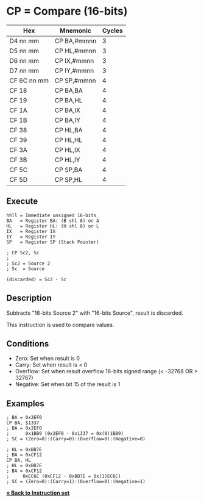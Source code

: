 # CP = Compare (16-bits)

| Hex         | Mnemonic       | Cycles |
| ----------- | -------------- | ------ |
| D4 nn mm    | CP BA,#mmnn    | 3      |
| D5 nn mm    | CP HL,#mmnn    | 3      |
| D6 nn mm    | CP IX,#mmnn    | 3      |
| D7 nn mm    | CP IY,#mmnn    | 3      |
| CF 6C nn mm | CP SP,#mmnn    | 4      |
| CF 18       | CP BA,BA       | 4      |
| CF 19       | CP BA,HL       | 4      |
| CF 1A       | CP BA,IX       | 4      |
| CF 1B       | CP BA,IY       | 4      |
| CF 38       | CP HL,BA       | 4      |
| CF 39       | CP HL,HL       | 4      |
| CF 3A       | CP HL,IX       | 4      |
| CF 3B       | CP HL,IY       | 4      |
| CF 5C       | CP SP,BA       | 4      |
| CF 5D       | CP SP,HL       | 4      |

## Execute

```
hhll = Immediate unsigned 16-bits
BA   = Register BA: (B shl 8) or A
HL   = Register HL: (H shl 8) or L
IX   = Register IX
IY   = Register IY
SP   = Register SP (Stack Pointer)
```

```
; CP Sc2, Sc
;
; Sc2 = Source 2
; Sc  = Source

(discarded) = Sc2 - Sc
```

## Description

Subtracts "16-bits Source 2" with "16-bits Source", result is discarded.

This instruction is used to compare values.

## Conditions

* Zero: Set when result is 0
* Carry: Set when result is < 0
* Overflow: Set when result overflow 16-bits signed range (< -32768 OR > 32767)
* Negative: Set when bit 15 of the result is 1

## Examples

```
; BA = 0x2EF0
CP BA, $1337
; BA = 0x2EF0
;      0x1BB9 (0x2EF0 - 0x1337 = 0x(0)1BB9)
; SC = (Zero=0):(Carry=0):(Overflow=0):(Negative=0)
```

```
; HL = 0xBB7E
; BA = 0xCF12
CP BA, HL
; HL = 0xBB7E
; BA = 0xCF12
;     0xEC6C (0xCF12 - 0xBB7E = 0x(1)EC6C)
; SC = (Zero=0):(Carry=1):(Overflow=0):(Negative=1)
```

[**« Back to Instruction set**](../S1C88_InstructionSet.md)
